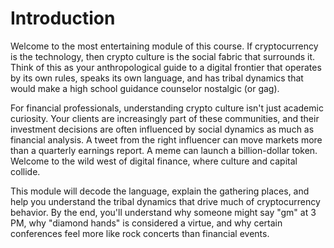 # Introduction

Welcome to the most entertaining module of this course. If cryptocurrency is the technology, then crypto culture is the social fabric that surrounds it. Think of this as your anthropological guide to a digital frontier that operates by its own rules, speaks its own language, and has tribal dynamics that would make a high school guidance counselor nostalgic (or gag).

For financial professionals, understanding crypto culture isn't just academic curiosity. Your clients are increasingly part of these communities, and their investment decisions are often influenced by social dynamics as much as financial analysis. A tweet from the right influencer can move markets more than a quarterly earnings report. A meme can launch a billion-dollar token. Welcome to the wild west of digital finance, where culture and capital collide.

This module will decode the language, explain the gathering places, and help you understand the tribal dynamics that drive much of cryptocurrency behavior. By the end, you'll understand why someone might say "gm" at 3 PM, why "diamond hands" is considered a virtue, and why certain conferences feel more like rock concerts than financial events.

